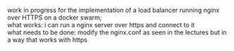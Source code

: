 work in progress for the implementation of a load balancer running nginx over HTTPS on a docker swarm;  
what works: i can run a nginx server over https and connect to it  
what needs to be done: modify the nginx.conf as seen in the lectures but in a way that works with https
